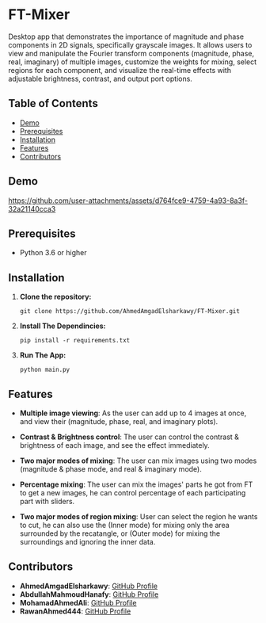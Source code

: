 # FT-Mixer
Desktop app that demonstrates the importance of magnitude and phase components in 2D signals, specifically grayscale images. It allows users to view and manipulate the Fourier transform components (magnitude, phase, real, imaginary) of multiple images, customize the weights for mixing, select regions for each component, and visualize the real-time effects with adjustable brightness, contrast, and output port options.

## Table of Contents
- [Demo](#demo)
- [Prerequisites](#prerequisites)
- [Installation](#installation)
- [Features](#features)
- [Contributors](#contributors)

## Demo
https://github.com/user-attachments/assets/d764fce9-4759-4a93-8a3f-32a21140cca3

## Prerequisites

- Python 3.6 or higher

## Installation

1. **Clone the repository:**

   ``````
   git clone https://github.com/AhmedAmgadElsharkawy/FT-Mixer.git
   ``````

2. **Install The Dependincies:**
    ``````
    pip install -r requirements.txt
    ``````

3. **Run The App:**

    ``````
    python main.py
    ``````

## Features
- **Multiple image viewing**: As the user can add up to 4 images at once, and view their (magnitude, phase, real, and imaginary plots).

- **Contrast & Brightness control**: The user can control the contrast & brightness of each image, and see the effect immediately.

- **Two major modes of mixing**: The user can mix images using two modes (magnitude & phase mode, and real & imaginary mode).

- **Percentage mixing**: The user can mix the images' parts he got from FT to get a new images, he can control percentage of each participating part with sliders.

- **Two major modes of region mixing**: User can select the region he wants to cut, he can also use the (Inner mode) for mixing only the area surrounded by the recatangle, or (Outer mode) for mixing the surroundings and ignoring the inner data.




## Contributors
- **AhmedAmgadElsharkawy**: [GitHub Profile](https://github.com/AhmedAmgadElsharkawy)
- **AbdullahMahmoudHanafy**: [GitHub Profile](https://github.com/AbdullahMahmoudHanafy)
- **MohamadAhmedAli**: [GitHub Profile](https://github.com/MohamadAhmedAli)
- **RawanAhmed444**: [GitHub Profile](https://github.com/RawanAhmed444)

